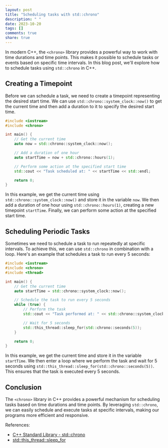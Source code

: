```yaml
---
layout: post
title: "Scheduling tasks with std::chrono"
description: " "
date: 2023-10-20
tags: []
comments: true
share: true
---
```


In modern C++, the `<chrono>` library provides a powerful way to work with time durations and time points. This makes it possible to schedule tasks or events based on specific time intervals. In this blog post, we'll explore how to schedule tasks using `std::chrono` in C++.

## Creating a Timepoint

Before we can schedule a task, we need to create a timepoint representing the desired start time. We can use `std::chrono::system_clock::now()` to get the current time and then add a duration to it to specify the desired start time.

```cpp
#include <iostream>
#include <chrono>

int main() {
    // Get the current time
    auto now = std::chrono::system_clock::now();

    // Add a duration of one hour
    auto startTime = now + std::chrono::hours(1);

    // Perform some action at the specified start time
    std::cout << "Task scheduled at: " << startTime << std::endl;

    return 0;
}
```

In this example, we get the current time using `std::chrono::system_clock::now()` and store it in the variable `now`. We then add a duration of one hour using `std::chrono::hours(1)`, creating a new timepoint `startTime`. Finally, we can perform some action at the specified start time.

## Scheduling Periodic Tasks

Sometimes we need to schedule a task to run repeatedly at specific intervals. To achieve this, we can use `std::chrono` in combination with a loop. Here's an example that schedules a task to run every 5 seconds:

```cpp
#include <iostream>
#include <chrono>
#include <thread>

int main() {
    // Get the current time
    auto startTime = std::chrono::system_clock::now();

    // Schedule the task to run every 5 seconds
    while (true) {
        // Perform the task
        std::cout << "Task performed at: " << std::chrono::system_clock::now() << std::endl;

        // Wait for 5 seconds
        std::this_thread::sleep_for(std::chrono::seconds(5));
    }

    return 0;
}
```

In this example, we get the current time and store it in the variable `startTime`. We then enter a loop where we perform the task and wait for 5 seconds using `std::this_thread::sleep_for(std::chrono::seconds(5))`. This ensures that the task is executed every 5 seconds.

## Conclusion

The `<chrono>` library in C++ provides a powerful mechanism for scheduling tasks based on time durations and time points. By leveraging `std::chrono`, we can easily schedule and execute tasks at specific intervals, making our programs more efficient and responsive.

References:
- [C++ Standard Library - std::chrono](https://en.cppreference.com/w/cpp/chrono)
- [std::this_thread::sleep_for](https://en.cppreference.com/w/cpp/thread/sleep_until)